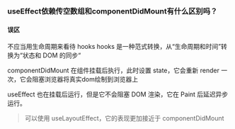 ### useEffect依赖传空数组和componentDidMount有什么区别吗？
#### 误区
不应当用生命周期来看待 hooks
hooks 是一种范式转换，从“生命周期和时间”转换为“状态和 DOM 的同步“

componentDidMount 在组件挂载后执行，此时设置 state，它会重新 render 一次，它会阻塞浏览器将真实dom绘制到浏览器上

useEffect 也在挂载后运行，但是它不会阻塞 DOM 渲染，它在 Paint 后延迟异步运行。

> 可以使用 useLayoutEffect，它的表现更加接近于 componentDidMount
